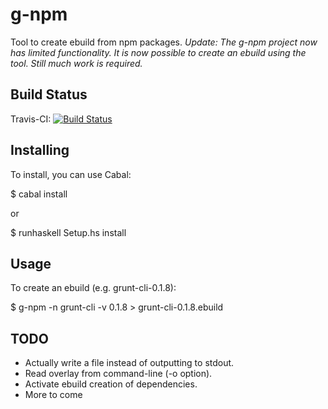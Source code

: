 g-npm
=====

Tool to create ebuild from npm packages.
*Update: The g-npm project now has limited functionality. It is now possible to create an ebuild using the tool. Still much work is required.*

Build Status
------------

Travis-CI: [![Build Status](https://travis-ci.org/neurogeek/g-npm.png?branch=master)](https://travis-ci.org/neurogeek/g-npm)


Installing
----------

To install, you can use Cabal:

$ cabal install

or 

$ runhaskell Setup.hs install

Usage
-----

To create an ebuild (e.g. grunt-cli-0.1.8):

$ g-npm -n grunt-cli -v 0.1.8 > grunt-cli-0.1.8.ebuild

TODO
----

- Actually write a file instead of outputting to stdout.
- Read overlay from command-line (-o option).
- Activate ebuild creation of dependencies.
- More to come
